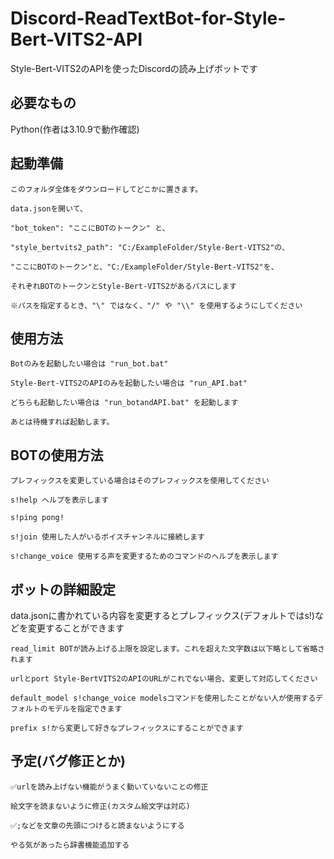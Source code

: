 # Discord-ReadTextBot-for-Style-Bert-VITS2-API
Style-Bert-VITS2のAPIを使ったDiscordの読み上げボットです

## 必要なもの
Python(作者は3.10.9で動作確認)

## 起動準備
    このフォルダ全体をダウンロードしてどこかに置きます。
    
    data.jsonを開いて、

    "bot_token": "ここにBOTのトークン" と、

    "style_bertvits2_path": "C:/ExampleFolder/Style-Bert-VITS2"の、

    "ここにBOTのトークン"と、"C:/ExampleFolder/Style-Bert-VITS2"を、

    それぞれBOTのトークンとStyle-Bert-VITS2があるパスにします

    ※パスを指定するとき、"\" ではなく、"/" や "\\" を使用するようにしてください

## 使用方法

    Botのみを起動したい場合は "run_bot.bat"

    Style-Bert-VITS2のAPIのみを起動したい場合は "run_API.bat"

    どちらも起動したい場合は "run_botandAPI.bat" を起動します

    あとは待機すれば起動します。
    
## BOTの使用方法

    プレフィックスを変更している場合はそのプレフィックスを使用してください

    s!help ヘルプを表示します

    s!ping pong!

    s!join 使用した人がいるボイスチャンネルに接続します

    s!change_voice 使用する声を変更するためのコマンドのヘルプを表示します

## ボットの詳細設定

data.jsonに書かれている内容を変更するとプレフィックス(デフォルトではs!)などを変更することができます
    
    read_limit BOTが読み上げる上限を設定します。これを超えた文字数は以下略として省略されます

    urlとport Style-BertVITS2のAPIのURLがこれでない場合、変更して対応してください

    default_model s!change_voice modelsコマンドを使用したことがない人が使用するデフォルトのモデルを指定できます

    prefix s!から変更して好きなプレフィックスにすることができます

## 予定(バグ修正とか)

    ✅urlを読み上げない機能がうまく動いていないことの修正 

    絵文字を読まないように修正(カスタム絵文字は対応)

    ✅;などを文章の先頭につけると読まないようにする

    やる気があったら辞書機能追加する
